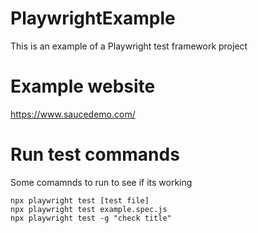 # PlaywrightExample
This is an example of a Playwright test framework project

# Example website
https://www.saucedemo.com/

# Run test commands
Some comamnds to run to see if its working
```
npx playwright test [test file]
npx playwright test example.spec.js
npx playwright test -g "check title"
```
